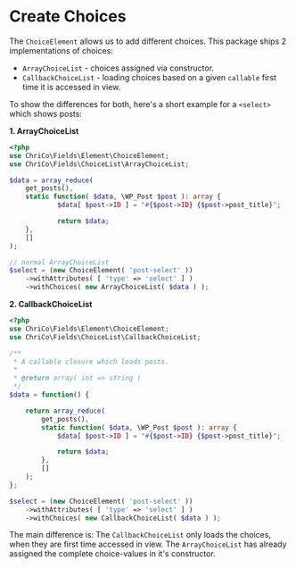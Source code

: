 # Create Choices
The `ChoiceElement` allows us to add different choices. This package ships 2 implementations of choices:

- `ArrayChoiceList` - choices assigned via constructor.
- `CallbackChoiceList` - loading choices based on a given `callable` first time it is accessed in view.

To show the differences for both, here's a short example for a `<select>` which shows posts:

**1. ArrayChoiceList**
```php
<?php
use ChriCo\Fields\Element\ChoiceElement;
use ChriCo\Fields\ChoiceList\ArrayChoiceList;

$data = array_reduce( 
	get_posts(), 
	static function( $data, \WP_Post $post ): array {
        	$data[ $post->ID ] = "#{$post->ID} {$post->post_title}";

        	return $data;
	}, 
	[]
);

// normal ArrayChoiceList
$select = (new ChoiceElement( 'post-select' ))
	->withAttributes( [ 'type' => 'select' ] )
	->withChoices( new ArrayChoiceList( $data ) );

```

**2. CallbackChoiceList**
```php
<?php
use ChriCo\Fields\Element\ChoiceElement;
use ChriCo\Fields\ChoiceList\CallbackChoiceList;

/**
 * A callable closure which loads posts.
 * 
 * @return array( int => string )
 */
$data = function() {

	return array_reduce( 
		get_posts(), 
		static function( $data, \WP_Post $post ): array {
			$data[ $post->ID ] = "#{$post->ID} {$post->post_title}";

			return $data;
		}, 
		[]
	);
};

$select = (new ChoiceElement( 'post-select' ))
	->withAttributes( [ 'type' => 'select' ] )
	->withChoices( new CallbackChoiceList( $data ) );

```

The main difference is: The `CallbackChoiceList` only loads the choices, when they are first time accessed in view. The `ArrayChoiceList` has already assigned the complete choice-values in it's constructor.
